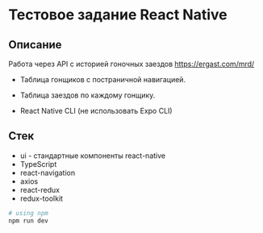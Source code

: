 # Тестовое задание React Native

## Описание

Работа через API с историей гоночных заездов https://ergast.com/mrd/ 

- Таблица гонщиков с постраничной навигацией.
- Таблица заездов по каждому гонщику.

- React Native CLI (не использовать Expo CLI)

## Стек

- ui - стандартные компоненты react-native
- TypeScript
- react-navigation
- axios
- react-redux
- redux-toolkit


```bash
# using npm
npm run dev

```
